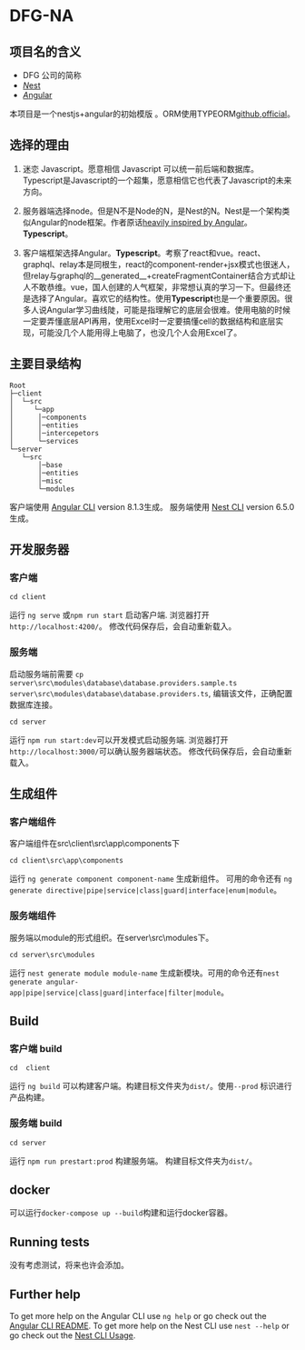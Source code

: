 # DFG-NA

## 项目名的含义

- DFG 公司的简称
- [*N*est](https://github.com/nestjs/nest)
- [*A*ngular](https://github.com/angular/angular)

本项目是一个nestjs+angular的初始模版 。ORM使用TYPEORM[github](https://github.com/typeorm/typeorm),[official](https://typeorm.io/)。

## 选择的理由

1. 迷恋 Javascript。愿意相信 Javascript 可以统一前后端和数据库。Typescript是Javascript的一个超集，愿意相信它也代表了Javascript的未来方向。

2. 服务器端选择node。但是N不是Node的N，是Nest的N。Nest是一个架构类似Angular的node框架。作者原话[heavily inspired by Angular](https://github.com/nestjs/nest#description)。**Typescript**。
3. 客户端框架选择Angular。**Typescript**。考察了react和vue。react、graphql、relay本是同根生，react的component-render+jsx模式也很迷人，但relay与graphql的__generated__+createFragmentContainer结合方式却让人不敢恭维。vue，国人创建的人气框架，非常想认真的学习一下。但最终还是选择了Angular。喜欢它的结构性。使用**Typescript**也是一个重要原因。很多人说Angular学习曲线陡，可能是指理解它的底层会很难。使用电脑的时候一定要弄懂底层API再用，使用Excel时一定要搞懂cell的数据结构和底层实现，可能没几个人能用得上电脑了，也没几个人会用Excel了。

## 主要目录结构

```
Root
├─client
│  └─src
│     └─app
│      │─components
│      │─entities
│      │─intercepetors
│      └─services
└─server
   └─src
       │─base
       │─entities
       │─misc
       └─modules
```

客户端使用 [Angular CLI](https://github.com/angular/angular-cli) version 8.1.3生成。
服务端使用 [Nest CLI](https://github.com/nestjs/nest-cli) version 6.5.0生成。

## 开发服务器

### 客户端

`cd client`

运行 `ng serve` 或`npm run start` 启动客户端. 浏览器打开 `http://localhost:4200/`。 修改代码保存后，会自动重新载入。

### 服务端

启动服务端前需要
`cp server\src\modules\database\database.providers.sample.ts server\src\modules\database\database.providers.ts`, 编辑该文件，正确配置数据库连接。

`cd server`

运行 `npm run start:dev`可以开发模式启动服务端. 浏览器打开`http://localhost:3000/`可以确认服务器端状态。 修改代码保存后，会自动重新载入。

## 生成组件

### 客户端组件

客户端组件在src\client\src\app\components下

`cd client\src\app\components`

运行 `ng generate component component-name` 生成新组件。 可用的命令还有 `ng generate directive|pipe|service|class|guard|interface|enum|module`。

### 服务端组件

服务端以module的形式组织。在server\src\modules下。

`cd server\src\modules`

运行 `nest generate module module-name` 生成新模块。可用的命令还有`nest generate angular-app|pipe|service|class|guard|interface|filter|module`。

## Build

### 客户端 build

`cd  client`

运行 `ng build` 可以构建客户端。构建目标文件夹为`dist/`。使用`--prod` 标识进行产品构建。

### 服务端 build

`cd server`

运行 `npm run prestart:prod` 构建服务端。 构建目标文件夹为`dist/`。

## docker

可以运行`docker-compose up --build`构建和运行docker容器。

## Running tests

没有考虑测试，将来也许会添加。

## Further help

To get more help on the Angular CLI use `ng help` or go check out the [Angular CLI README](https://github.com/angular/angular-cli/blob/master/README.md).
To get more help on the Nest CLI use `nest --help` or go check out the [Nest CLI Usage](https://docs.nestjs.com/cli/usages).

